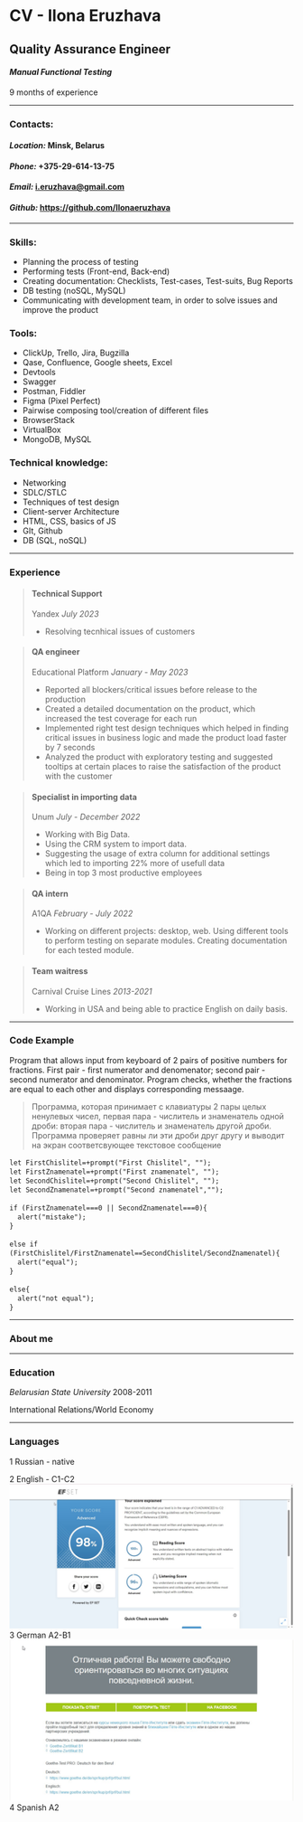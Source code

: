 # CV - Ilona Eruzhava 

## Quality Assurance Engineer
#### *Manual Functional Testing*   
9 months of experience   

---
### **Contacts:**
#### *Location:* Minsk, Belarus
#### *Phone:* +375-29-614-13-75
#### *Email:* i.eruzhava@gmail.com
#### *Github:* https://github.com/Ilonaeruzhava
---
### **Skills:**
* Planning the process of testing
* Performing tests (Front-end, Back-end)
* Creating documentation: Checklists, Test-cases, Test-suits, Bug Reports
* DB testing (noSQL, MySQL)
* Communicating with development team, in order to solve issues and improve the product

### **Tools:**
* ClickUp, Trello, Jira, Bugzilla
* Qase, Confluence, Google sheets, Excel
* Devtools
* Swagger 
* Postman, Fiddler
* Figma (Pixel Perfect)
* Pairwise composing tool/creation of different files
* BrowserStack
* VirtualBox
* MongoDB, MySQL

### **Technical knowledge:**
* Networking
* SDLC/STLC
* Techniques of test design
* Client-server Architecture 
* HTML, CSS, basics of JS
* GIt, Github
* DB (SQL, noSQL)

---
### **Experience**

>#### **Technical Support**
>Yandex *July 2023*
>
>- Resolving tecnhical issues of customers


>#### **QA engineer**
>Educational Platform *January - May 2023*
>
>- Reported all blockers/critical issues before release to the production
>- Created a detailed documentation on the product, which increased the test coverage for each run
>- Implemented right test design techniques which helped in finding critical issues in business logic and made the product load faster by 7 seconds
>- Analyzed the product with exploratory testing and suggested tooltips at certain places to raise the satisfaction of the product with the customer


>#### **Specialist in importing data**
>Unum *July - December 2022*
>
>- Working with Big Data. 
>- Using the CRM system to import data. 
>- Suggesting the usage of extra column for additional settings which led to importing 22% more of usefull data
>- Being in top 3 most productive employees


>#### **QA intern**
>A1QA *February - July 2022* 
>
>- Working on different projects: desktop, web. Using different tools to perform testing on separate modules. Creating documentation for each tested module. 

>#### **Team waitress**
>Carnival Cruise Lines *2013-2021*
>
>
>- Working in USA and being able to practice English on daily basis. 

---
### **Code Example**
Program that allows input from keyboard of 2 pairs of positive numbers for fractions. First pair - first numerator and denomenator; second pair - second numerator and denominator. Program checks, whether the fractions are equal to each other and displays corresponding messaage.

>Программа, которая принимает с клавиатуры 2 пары целых ненулевых чисел, первая пара - числитель и знаменатель одной дроби: вторая пара - числитель и знаменатель другой дроби. Программа проверяет равны ли эти дроби друг другу и выводит на экран соответсвующее текстовое сообщение
```
let FirstChislitel=+prompt("First Chislitel", "");
let FirstZnamenatel=+prompt("First znamenatel", "");
let SecondChislitel=+prompt("Second Chislitel", "");
let SecondZnamenatel=+prompt("Second znamenatel","");

if (FirstZnamenatel===0 || SecondZnamenatel===0){
  alert("mistake");
}

else if (FirstChislitel/FirstZnamenatel==SecondChislitel/SecondZnamenatel){
  alert("equal");
}

else{
  alert("not equal");
}
```
---
### **About me**



---
### **Education**
*Belarusian State University* 2008-2011

International Relations/World Economy

---
### **Languages**
1 Russian - native

2 English - C1-C2
![English](english.png)
3 German A2-B1
![German](german.jpg)
4 Spanish A2